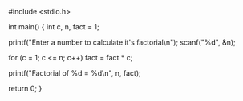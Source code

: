 
#include <stdio.h>
 
int main()
{
  int c, n, fact = 1;
 
  printf("Enter a number to calculate it's factorial\n");
  scanf("%d", &n);
 
  for (c = 1; c <= n; c++)
    fact = fact * c;
 
  printf("Factorial of %d = %d\n", n, fact);
 
  return 0;
}
